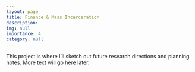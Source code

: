 ```yaml
---
layout: page
title: Finance & Mass Incarceration
description: 
img: null
importance: 4
category: null
---
```


This project is where I’ll sketch out future research directions and planning notes. 
More text will go here later.
